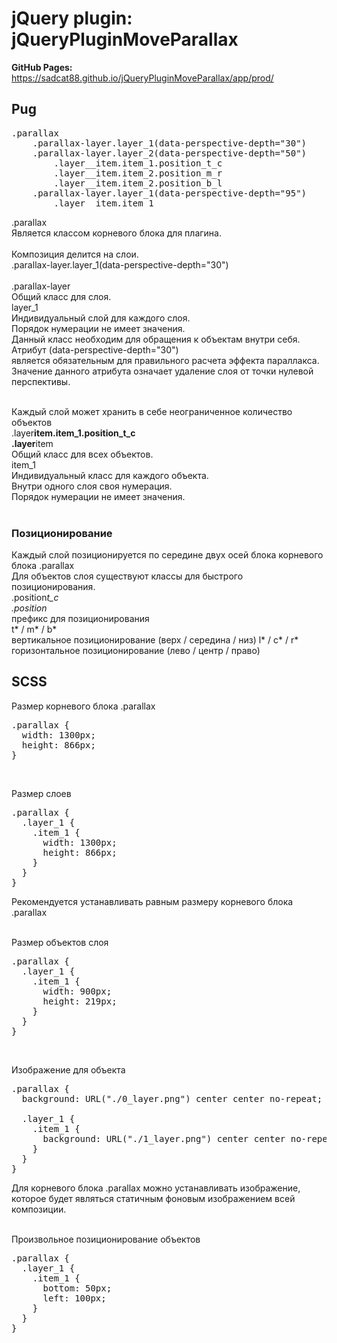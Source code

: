 # jQuery plugin: jQueryPluginMoveParallax

**GitHub Pages:**<br>
https://sadcat88.github.io/jQueryPluginMoveParallax/app/prod/<br>

## Pug

<pre>
.parallax
    .parallax-layer.layer_1(data-perspective-depth="30")
    .parallax-layer.layer_2(data-perspective-depth="50")
        .layer__item.item_1.position_t_c
        .layer__item.item_2.position_m_r
        .layer__item.item_2.position_b_l
    .parallax-layer.layer_1(data-perspective-depth="95")
        .layer__item.item_1
</pre>

.parallax<br>
Является классом корневого блока для плагина.<br>
<br>
Композиция делится на слои.<br>
.parallax-layer.layer_1(data-perspective-depth="30")<br>
<br>
.parallax-layer<br>
Общий класс для слоя.<br>
layer_1<br>
Индивидуальный слой для каждого слоя.<br>
Порядок нумерации не имеет значения.<br>
Данный класс необходим для обращения к объектам внутри себя.<br>
Атрибут (data-perspective-depth="30")<br>
является обязательным для правильного расчета эффекта параллакса.<br>
Значение данного атрибута означает удаление слоя от точки нулевой перспективы.<br>
<br>

Каждый слой может хранить в себе неограниченное количество объектов<br>
.layer**item.item_1.position_t_c<br>
.layer**item<br>
Общий класс для всех объектов.<br>
item_1<br>
Индивидуальный класс для каждого объекта.<br>
Внутри одного слоя своя нумерация.<br>
Порядок нумерации не имеет значения.<br>
<br>

### Позиционирование

Каждый слой позиционируется по середине двух осей блока корневого блока .parallax<br>
Для объектов слоя существуют классы для быстрого позиционирования.<br>
.position*t_c<br>
.position*<br>
префикс для позиционирования<br>
t* / m* / b* <br>
вертикальное позиционирование (верх / середина / низ)
l* / c* / r* <br>
горизонтальное позиционирование (лево / центр / право)

## SCSS

Размер корневого блока .parallax
<pre>
.parallax {
  width: 1300px;
  height: 866px;
}
</pre>
<br>

Размер слоев<br>
<pre>
.parallax {
  .layer_1 {
    .item_1 {
      width: 1300px;
      height: 866px;
    }
  }
}
</pre>
Рекомендуется устанавливать равным размеру корневого блока .parallax<br>
<br>

Размер объектов слоя<br>
<pre>
.parallax {
  .layer_1 {
    .item_1 {
      width: 900px;
      height: 219px;
    }
  }
}
</pre>
<br>

Изображение для объекта<br>
<pre>
.parallax {
  background: URL("./0_layer.png") center center no-repeat;

  .layer_1 {
    .item_1 {
      background: URL("./1_layer.png") center center no-repeat;
    }
  }
}
</pre>
Для корневого блока .parallax можно устанавливать изображение,<br>
которое будет являться статичным фоновым изображением всей композиции.<br>
<br>

Произвольное позиционирование объектов<br>
<pre>
.parallax {
  .layer_1 {
    .item_1 {
      bottom: 50px;
      left: 100px;
    }
  }
}
</pre>
